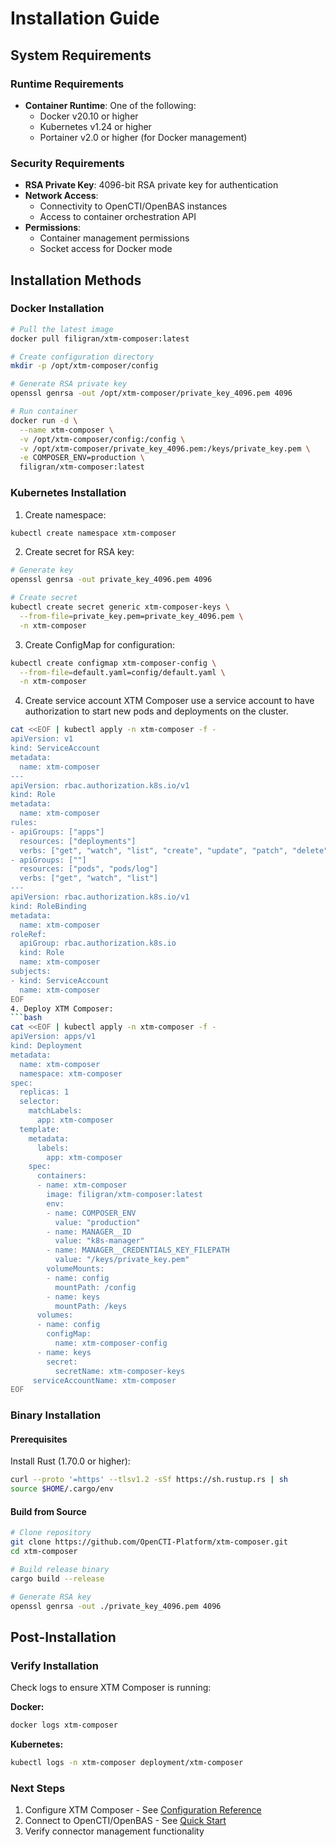 # Installation Guide

## System Requirements

### Runtime Requirements

- **Container Runtime**: One of the following:
  - Docker v20.10 or higher
  - Kubernetes v1.24 or higher
  - Portainer v2.0 or higher (for Docker management)

### Security Requirements

- **RSA Private Key**: 4096-bit RSA private key for authentication
- **Network Access**: 
  - Connectivity to OpenCTI/OpenBAS instances
  - Access to container orchestration API
- **Permissions**: 
  - Container management permissions
  - Socket access for Docker mode

## Installation Methods

### Docker Installation

```bash
# Pull the latest image
docker pull filigran/xtm-composer:latest

# Create configuration directory
mkdir -p /opt/xtm-composer/config

# Generate RSA private key
openssl genrsa -out /opt/xtm-composer/private_key_4096.pem 4096

# Run container
docker run -d \
  --name xtm-composer \
  -v /opt/xtm-composer/config:/config \
  -v /opt/xtm-composer/private_key_4096.pem:/keys/private_key.pem \
  -e COMPOSER_ENV=production \
  filigran/xtm-composer:latest
```

### Kubernetes Installation

1. Create namespace:
```bash
kubectl create namespace xtm-composer
```

2. Create secret for RSA key:
```bash
# Generate key
openssl genrsa -out private_key_4096.pem 4096

# Create secret
kubectl create secret generic xtm-composer-keys \
  --from-file=private_key.pem=private_key_4096.pem \
  -n xtm-composer
```

3. Create ConfigMap for configuration:
```bash
kubectl create configmap xtm-composer-config \
  --from-file=default.yaml=config/default.yaml \
  -n xtm-composer
```

4. Create service account
XTM Composer use a service account to have authorization to start new pods and deployments on the cluster. 

```bash
cat <<EOF | kubectl apply -n xtm-composer -f -
apiVersion: v1
kind: ServiceAccount
metadata:
  name: xtm-composer
---
apiVersion: rbac.authorization.k8s.io/v1
kind: Role
metadata:
  name: xtm-composer
rules:
- apiGroups: ["apps"]
  resources: ["deployments"]
  verbs: ["get", "watch", "list", "create", "update", "patch", "delete", "deletecollection"]
- apiGroups: [""]
  resources: ["pods", "pods/log"]
  verbs: ["get", "watch", "list"]
---
apiVersion: rbac.authorization.k8s.io/v1
kind: RoleBinding
metadata:
  name: xtm-composer
roleRef:
  apiGroup: rbac.authorization.k8s.io
  kind: Role
  name: xtm-composer
subjects:
- kind: ServiceAccount
  name: xtm-composer
EOF
4. Deploy XTM Composer:
```bash
cat <<EOF | kubectl apply -n xtm-composer -f -
apiVersion: apps/v1
kind: Deployment
metadata:
  name: xtm-composer
  namespace: xtm-composer
spec:
  replicas: 1
  selector:
    matchLabels:
      app: xtm-composer
  template:
    metadata:
      labels:
        app: xtm-composer
    spec:
      containers:
      - name: xtm-composer
        image: filigran/xtm-composer:latest
        env:
        - name: COMPOSER_ENV
          value: "production"
        - name: MANAGER__ID
          value: "k8s-manager"
        - name: MANAGER__CREDENTIALS_KEY_FILEPATH
          value: "/keys/private_key.pem"
        volumeMounts:
        - name: config
          mountPath: /config
        - name: keys
          mountPath: /keys
      volumes:
      - name: config
        configMap:
          name: xtm-composer-config
      - name: keys
        secret:
          secretName: xtm-composer-keys
     serviceAccountName: xtm-composer
EOF
```

### Binary Installation

#### Prerequisites

Install Rust (1.70.0 or higher):
```bash
curl --proto '=https' --tlsv1.2 -sSf https://sh.rustup.rs | sh
source $HOME/.cargo/env
```

#### Build from Source

```bash
# Clone repository
git clone https://github.com/OpenCTI-Platform/xtm-composer.git
cd xtm-composer

# Build release binary
cargo build --release

# Generate RSA key
openssl genrsa -out ./private_key_4096.pem 4096
```

## Post-Installation

### Verify Installation

Check logs to ensure XTM Composer is running:

**Docker:**
```bash
docker logs xtm-composer
```

**Kubernetes:**
```bash
kubectl logs -n xtm-composer deployment/xtm-composer
```


### Next Steps

1. Configure XTM Composer - See [Configuration Reference](configuration.md)
2. Connect to OpenCTI/OpenBAS - See [Quick Start](quick-start.md)
3. Verify connector management functionality
